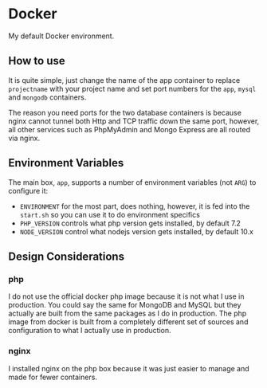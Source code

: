 # Docker
My default Docker environment.

## How to use

It is quite simple, just change the name of the app container to replace `projectname` with your project name and set port 
numbers for the `app`, `mysql` and `mongodb` containers.

The reason you need ports for the two database containers is because nginx cannot tunnel both Http and TCP traffic down the 
same port, however, all other services such as PhpMyAdmin and Mongo Express are all routed via nginx.

## Environment Variables

The main box, `app`, supports a number of environment variables (not `ARG`) to configure it:

- `ENVIRONMENT` for the most part, does nothing, however, it is fed into the `start.sh` so you can use it to do environment specifics
- `PHP_VERSION` controls what php version gets installed, by default 7.2
- `NODE_VERSION` control what nodejs version gets installed, by default 10.x

## Design Considerations

### php

I do not use the official docker php image because it is not what I use in production. You could say the same for MongoDB and 
MySQL but they actually are built from the same packages as I do in production. The php image from docker is built from a 
completely different set of sources and configuration to what I actually use in production.

### nginx

I installed nginx on the php box because it was just easier to manage and made for fewer containers.
